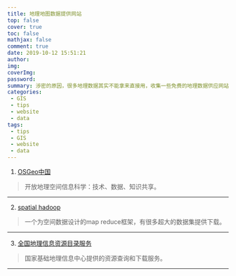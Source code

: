 ```yaml
---
title: 地理地图数据提供网站
top: false
cover: true
toc: false
mathjax: false
comment: true
date: 2019-10-12 15:51:21
author:
img:
coverImg:
password:
summary: 涉密的原因，很多地理数据其实不能拿来直接用，收集一些免费的地理数据供应网站。
categories:
 - GIS
 - tips
 - website
 - data
tags:
 - tips
 - GIS
 - website
 - data
---
```


1. [OSGeo中国](https://www.osgeo.cn/data/)
> 开放地理空间信息科学：技术、数据、知识共享。
---

2. [spatial hadoop](http://spatialhadoop.cs.umn.edu/index.html)
> 一个为空间数据设计的map reduce框架，有很多超大的数据集提供下载。
---

3. [全国地理信息资源目录服务](http://www.webmap.cn/main.do?method=index)
> 国家基础地理信息中心提供的资源查询和下载服务。
---

